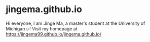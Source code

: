 # jingema.github.io
Hi everyone, I am Jinge Ma, a master's student at the University of Michigan☺️! Visit my homepage at https://jingema99.github.io/jingema.github.io/
